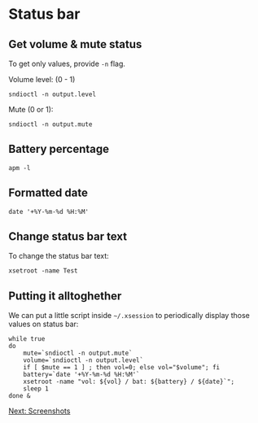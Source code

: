 # Status bar

## Get volume & mute status

To get only values, provide `-n` flag.

Volume level: (0 - 1)

```
sndioctl -n output.level
```

Mute (0 or 1):

```
sndioctl -n output.mute
```

## Battery percentage

```
apm -l
```

## Formatted date

```
date '+%Y-%m-%d %H:%M'
```

## Change status bar text

To change the status bar text:

```
xsetroot -name Test
```

## Putting it alltoghether

We can put a little script inside `~/.xsession` to periodically display those values on status bar:

```
while true
do
    mute=`sndioctl -n output.mute`
    volume=`sndioctl -n output.level`
    if [ $mute == 1 ] ; then vol=0; else vol="$volume"; fi
    battery=`date '+%Y-%m-%d %H:%M'`
    xsetroot -name "vol: ${vol} / bat: ${battery} / ${date}`";
    sleep 1
done &
```


[Next: Screenshots](/dwm/05-screenshots.md)
